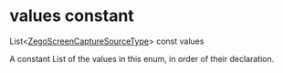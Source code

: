 


# values constant







List&lt;[ZegoScreenCaptureSourceType](../../zego_uikit_prebuilt_live_audio_room/ZegoScreenCaptureSourceType.md)> const values
  




<p>A constant List of the values in this enum, in order of their declaration.</p>










